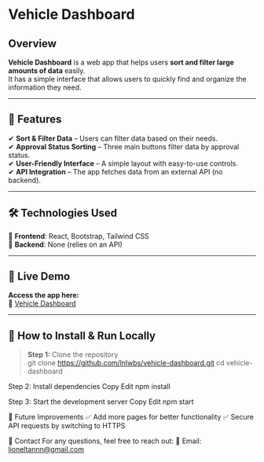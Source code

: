 # Vehicle Dashboard  

## Overview  
**Vehicle Dashboard** is a web app that helps users **sort and filter large amounts of data** easily.  
It has a simple interface that allows users to quickly find and organize the information they need.  

---

## 🔹 Features  
✔ **Sort & Filter Data** – Users can filter data based on their needs.  
✔ **Approval Status Sorting** – Three main buttons filter data by approval status.  
✔ **User-Friendly Interface** – A simple layout with easy-to-use controls.  
✔ **API Integration** – The app fetches data from an external API (no backend).  

---

## 🛠 Technologies Used  
🔹 **Frontend**: React, Bootstrap, Tailwind CSS  
🔹 **Backend**: None (relies on an API)  

---

## 🚀 Live Demo  
**Access the app here:**  
🔗 [Vehicle Dashboard](https://vehicle-dashboard-k4u3.vercel.app)  

---

## 📌 How to Install & Run Locally  
> **Step 1:** Clone the repository  
git clone https://github.com/lnlwbs/vehicle-dashboard.git
cd vehicle-dashboard

Step 2: Install dependencies
Copy
Edit
npm install

Step 3: Start the development server
Copy
Edit
npm start


🔄 Future Improvements
✅ Add more pages for better functionality
✅ Secure API requests by switching to HTTPS

📩 Contact
For any questions, feel free to reach out:
📧 Email: lioneltannn@gmail.com
